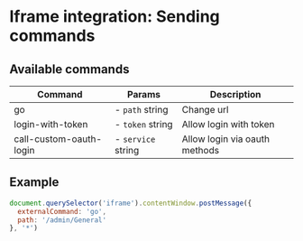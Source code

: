 # Iframe integration: Sending commands

## Available commands
Command | Params | Description
--- | --- | ---
go | - `path` string | Change url
login-with-token | - `token` string | Allow login with token
call-custom-oauth-login | - `service` string | Allow login via oauth methods

## Example
```javascript
document.querySelector('iframe').contentWindow.postMessage({
  externalCommand: 'go',
  path: '/admin/General'
}, '*')
```
